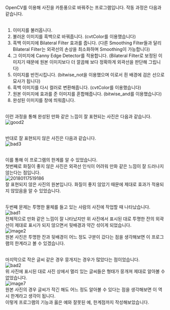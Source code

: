 OpenCV를 이용해 사진을 카툰풍으로 바꿔주는 프로그램입니다.
작동 과정은 다음과 같습니다.<br><br>

1. 이미지를 불러옵니다.
2. 불러온 이미지를 흑백으로 바꿔줍니다. (cvtColor를 이용했습니다)
3. 흑백 이미지에 Bilateral Filter 효과를 줍니다. (다른 Smoothing Filter들과 달리 Bilateral Filter는 외곽선의 손상을 최소화하며 Smoothing이 가능합니다)
4. 그 이미지에 Canny Edge Detector를 적용합니다. (Bilateral Filter로 보정된 이미지기 때문에 원본 이미지보다 더 깔끔해 보다 정확하게 외곽선을 판단해 그립니다)
5. 이미지를 반전시킵니다. (bitwise_not을 이용했으며 이로서 흰 배경에 검은 선으로 묘사가 됩니다)
6. 흑백 이미지를 다시 컬러로 변환해줍니다. (cvtColor를 이용했습니다)
7. 원본 이미지에 효과를 준 이미지를 혼합해줍니다. (bitwise_and를 이용했습니다)
8. 완성된 이미지를 창에 띄워줍니다.<br><br>

이런 과정을 통해 완성된 만화 같은 느낌이 잘 표현되는 사진은 다음과 같습니다.<br>
![good2](https://github.com/HLife15/CV_Cartoon_Rendering/assets/162321808/5f580f07-8ae3-4b36-b2f2-ce4283032904)
<br><br>

반대로 잘 표현되지 않은 사진은 다음과 같습니다.<br>
![bad3](https://github.com/HLife15/CV_Cartoon_Rendering/assets/162321808/6e6abe05-310a-4781-8eed-5bd1a11eadda)
<br><br>


이를 통해 이 프로그램의 한계를 알 수 있었습니다.<br>
첫번째로 화질이 좋지 않은 사진은 외곽선 인식이 어려워 만화 같은 느낌이 잘 드러나지 않는다는 점입니다.<br>
![20180117519186](https://github.com/HLife15/CV_Cartoon_Rendering/assets/162321808/3db2f8b8-5dbc-45e3-8995-ff54177a6dfc)<br>
잘 표현되지 않은 사진의 원본입니다. 화질이 좋지 않았기 때문에 제대로 효과가 적용되지 않았음을 알 수 있었습니다.<br><br>



두번째 문제는 투명한 물체를 들고 있는 사람의 사진에 작업할 때 나타났습니다.<br>
![bad1](https://github.com/HLife15/CV_Cartoon_Rendering/assets/162321808/6b5afce7-1a9f-487b-a49f-9fd13c2f95ec)<br>
전체적으로 만화 같은 느낌이 잘 나타났지만 위 사진에서 표시된 대로 투명한 잔의 외곽선이 제대로 표시가 되지 않으면서 뒷배경과 약간 섞이게 되었습니다.<br>
![image2](https://github.com/HLife15/CV_Cartoon_Rendering/assets/162321808/c9b54989-5c5e-40ce-9847-aaa82bab7a77)<br>
원본 사진은 투명한 잔과 뒷배경이 어느 정도 구분이 갔다는 점을 생각해보면 이 프로그램의 한계라고 볼 수 있겠습니다.<br><br>



마지막으로 작은 글씨 같은 경우 뭉개지는 경우가 많았다는 점이었습니다.<br>
![bad2](https://github.com/HLife15/CV_Cartoon_Rendering/assets/162321808/cee0542c-c9d4-4461-9df1-ff57ad082aa3)<br>
위 사진에 표시된 대로 사진 상에서 멀리 있는 글씨들은 형태가 뭉개져 제대로 알아볼 수 없었습니다.<br>
![image7](https://github.com/HLife15/CV_Cartoon_Rendering/assets/162321808/9018890a-a905-4ee2-b6ac-a7cae5333b7f)<br>
원본 사진의 경우 글씨가 작긴 해도 어느 정도 알아볼 수 있다는 점을 생각해보면 이 역시 한계라고 생각이 됩니다.<br>
이렇게 프로그램의 기능과 옳은 예와 잘못된 예, 한계점까지 작성해보았습니다.
